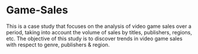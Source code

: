 # Game-Sales
This is a case study that focuses on the analysis of video game sales over a period, taking into account the volume of sales by titles, publishers, regions, etc. The objective of this study is to discover trends in video game sales with respect to genre, publishers &amp; region.
